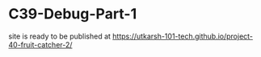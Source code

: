 # C39-Debug-Part-1
site is ready to be published at https://utkarsh-101-tech.github.io/project-40-fruit-catcher-2/
